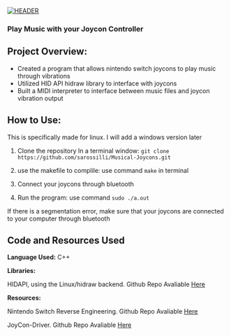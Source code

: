 [<img src="https://raw.githubusercontent.com/Sarossilli/Musical-Joycons/master/readme/header.gif" alt="HEADER">]() 

### Play Music with your Joycon Controller

## Project Overview:
- Created a program that allows nintendo switch joycons to play music through vibrations
- Utilized HID API hidraw library to interface with joycons
- Built a MIDI interpreter to interface between music files and joycon vibration output

## How to Use:
This is specifically made for linux. I will add a windows version later
1. Clone the repository 
In a terminal window: 
`git clone https://github.com/sarossilli/Musical-Joycons.git`

2. use the makefile to complile:
use command `make` in terminal

3. Connect your joycons through bluetooth

4. Run the program:
use command `sudo ./a.out`

If there is a segmentation error, make sure that your joycons are connected to your computer through bluetooth
## Code and Resources Used 
**Language Used:** C++

**Libraries:** 

HIDAPI, using the Linux/hidraw backend. Github Repo Avaliable [Here](https://github.com/signal11/hidapi)

**Resources:**

Nintendo Switch Reverse Engineering. Github Repo Avaliable [Here](https://github.com/dekuNukem/Nintendo_Switch_Reverse_Engineering/)

JoyCon-Driver. Github Repo Avaliable [Here](https://github.com/fossephate/JoyCon-Driver)

